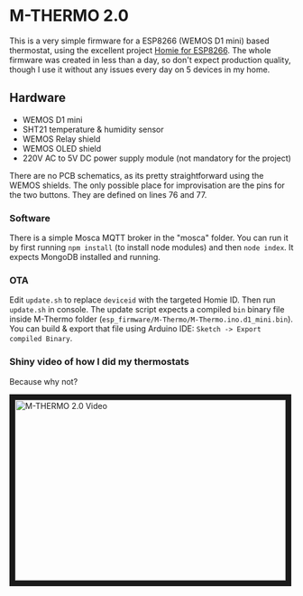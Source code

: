 # M-THERMO 2.0

This is a very simple firmware for a ESP8266 (WEMOS D1 mini) based thermostat, using the excellent project [Homie for ESP8266](https://github.com/marvinroger/homie-esp8266). The whole firmware was created in less than a day, so don't expect production quality, though I use it without any issues every day on 5 devices in my home.


## Hardware

- WEMOS D1 mini
- SHT21 temperature & humidity sensor
- WEMOS Relay shield
- WEMOS OLED shield
- 220V AC to 5V DC power supply module (not mandatory for the project)

There are no PCB schematics, as its pretty straightforward using the WEMOS shields. The only possible place for improvisation are the pins for the two buttons. They are defined on lines 76 and 77.

### Software

There is a simple Mosca MQTT broker in the "mosca" folder. You can run it by first running `npm install` (to install node modules) and then `node index`. It expects MongoDB installed and running.

### OTA

Edit `update.sh` to replace `deviceid` with the targeted Homie ID. Then run `update.sh` in console. The update script expects a compiled `bin` binary file inside M-Thermo folder (`esp_firmware/M-Thermo/M-Thermo.ino.d1_mini.bin`). You can build & export that file using Arduino IDE: `Sketch -> Export compiled Binary`.


### Shiny video of how I did my thermostats

Because why not?

<a href="http://www.youtube.com/watch?feature=player_embedded&v=8D_6tFGS0JA" target="_blank"><img src="http://img.youtube.com/vi/8D_6tFGS0JA/0.jpg" alt="M-THERMO 2.0 Video" width="480" height="320" border="10" /></a>
